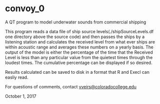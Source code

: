 # convoy_0
A QT program to model underwater sounds from commercial shipping

This program reads a data file of ship source levels(./shipSourceLevels.df one directory above the source code) and then passes the ships by a listening station and calculates the received level from what ever ships are within acoustic range and averages these numbers on a yearly basis. The output of the model is either the percentage of the time that the Received Level is less than any particular value from the quietest times through the loudest times.  The cumulative percentage can be displayed if so desired.

Results calculated can be saved to disk in a format that R and Execl can easliy read.

For questions of comments, contact vveirs@coloradocollege.edu

October 1, 2017
